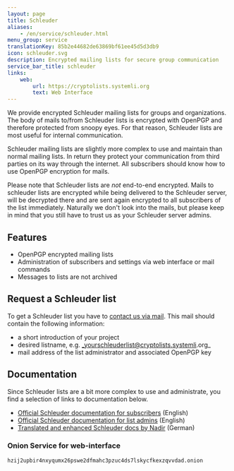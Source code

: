 ```yaml
---
layout: page
title: Schleuder
aliases:
    - /en/service/schleuder.html
menu_group: service
translationKey: 85b2e44682de63869bf61ee45d5d3db9
icon: schleuder.svg
description: Encrypted mailing lists for secure group communication
service_bar_title: schleuder
links:
    web:
        url: https://cryptolists.systemli.org
        text: Web Interface
---
```

We provide encrypted Schleuder mailing lists for groups and organizations. The body of mails to/from Schleuder lists is encrypted with OpenPGP and therefore protected from snoopy eyes. For that reason, Schleuder lists are most useful for internal communication.

Schleuder mailing lists are slightly more complex to use and maintain than normal mailing lists. In return they protect your communication from third parties on its way through the internet. All subscribers should know how to use OpenPGP encryption for mails.

Please note that Schleuder lists are _not_ end-to-end encrypted. Mails to schleuder lists are encrypted while being delivered to the Schleuder server, will be decrypted there and are sent again encrypted to all subscribers of the list immediately. Naturally we don't look into the mails, but please keep in mind that you still have to trust us as your Schleuder server admins.

## Features

* OpenPGP encrypted mailing lists
* Administration of subscribers and settings via web interface or mail commands
* Messages to lists are not archived

## Request a Schleuder list

To get a Schleuder list you have to [contact us via mail](/en/contact). This mail should contain the following information:

* a short introduction of your project
* desired listname, e.g. _yourschleuderlist@cryptolists.systemli.org_
* mail address of the list administrator and associated OpenPGP key

## Documentation

Since Schleuder lists are a bit more complex to use and administrate, you find a selection of links to documentation below.

* [Official Schleuder documentation for subscribers](https://schleuder.org/schleuder/docs/subscribers.html) (English)
* [Official Schleuder documentation for list admins](https://schleuder.org/schleuder/docs/list-admins.html) (English)
* [Translated and enhanced Schleuder docs by Nadir](https://www.nadir.org/news/schleuderdoku.html) (German)


### Onion Service for web-interface

```
hzij2upbir4nxyqumx26pswe2dfmahc3pzuc4ds7lskycfkexzqvvdad.onion
```
